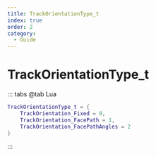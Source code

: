 ```yaml
---
title: TrackOrientationType_t
index: true
order: 2
category:
  - Guide
---
```


# TrackOrientationType_t
::: tabs
@tab Lua
```lua
TrackOrientationType_t = {
    TrackOrientation_Fixed = 0,
    TrackOrientation_FacePath = 1,
    TrackOrientation_FacePathAngles = 2
}
```
:::